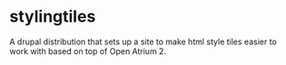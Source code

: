 stylingtiles
============

A drupal distribution that sets up a site to make html style tiles easier to work with based on top of Open Atrium 2.
